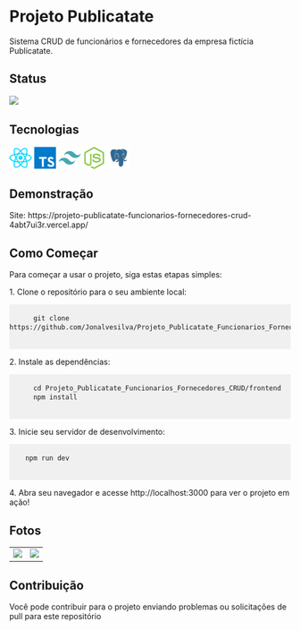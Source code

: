 <h1>Projeto Publicatate</h1>
<p>Sistema CRUD de funcionários e fornecedores da empresa fictícia Publicatate.</p>
<h2>Status</h2>
<img src="https://img.shields.io/badge/Finalizado-28a745"/>
<h2>Tecnologias</h2>
<p>
  <img src="https://github.com/Jonalvesilva/Jonalvesilva/blob/main/react.png" alt="react" heigth=40 width=40/>
  <img src="https://github.com/Jonalvesilva/Jonalvesilva/blob/main/typescript.png" alt="typescript" heigth=40 width=40/>
  <img src="https://github.com/Jonalvesilva/Jonalvesilva/blob/main/tailwind.png" alt="tailwind" heigth=40 width=40/>
  <img src="https://github.com/Jonalvesilva/Jonalvesilva/blob/main/node.png" alt="node" heigth=40 width=40/>
   <img src="https://github.com/Jonalvesilva/Jonalvesilva/blob/main/postgre.png" alt="postgre" heigth=40 width=40/>
</p>
<h2>Demonstração</h2>
<p>Site: https://projeto-publicatate-funcionarios-fornecedores-crud-4abt7ui3r.vercel.app/</p>
<h2>Como Começar</h2>
<p>Para começar a usar o projeto, siga estas etapas simples:</p>
<p>1. Clone o repositório para o seu ambiente local:</p>
<div style="background-color:#f0f0f0;">
  <pre>
    <code>
      git clone https://github.com/Jonalvesilva/Projeto_Publicatate_Funcionarios_Fornecedores_CRUD.git
    </code>
  </pre>
</div>
<p>2. Instale as dependências:</p>
<div style="background-color:#f0f0f0;">
  <pre>
    <code>
      cd Projeto_Publicatate_Funcionarios_Fornecedores_CRUD/frontend
      npm install
    </code>
  </pre>
</div>
<p>3. Inicie seu servidor de desenvolvimento:</p>
<div style="background-color:#f0f0f0;">
  <pre>
    <code>
    npm run dev
    </code>
  </pre>
</div>
<p>4. Abra seu navegador e acesse http://localhost:3000 para ver o projeto em ação!</p>
<h2>Fotos</h2>
<table>
  <tr>
    <td><img src="https://media.licdn.com/dms/image/D4D2DAQFLr9bHxR2xnA/profile-treasury-image-shrink_800_800/0/1713963129579?e=1714572000&v=beta&t=it9o1wyhxV3rE6_uB0I5Sioy-nH2GNmct9_3KRqTQ7c" 
          width=500/></td>
    <td> <img src="https://media.licdn.com/dms/image/D4D2DAQG-V4D9cFxaTQ/profile-treasury-image-shrink_800_800/0/1713963153335?e=1714572000&v=beta&t=f7l-jDR6IgFQPWYlEEGjmkTlSak5QLcq86fX_M4Sbnw" 
           width=500/></td>
  </tr>
</table>
<h2>Contribuição</h2>
<p>Você pode contribuir para o projeto enviando problemas ou solicitações de pull para este repositório</p>


